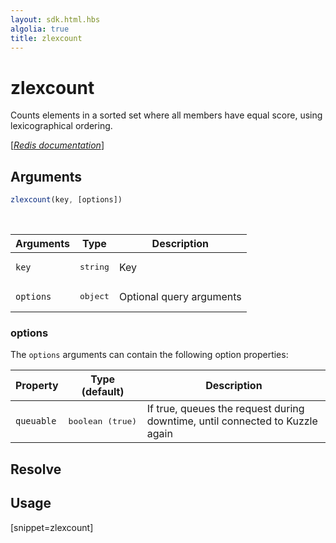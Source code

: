 ```yaml
---
layout: sdk.html.hbs
algolia: true
title: zlexcount
---
```


# zlexcount


Counts elements in a sorted set where all members have equal score, using lexicographical ordering. 

[[_Redis documentation_]](https://redis.io/commands/zlexcount)

## Arguments

```js
zlexcount(key, [options])

```

<br/>

| Arguments    | Type    | Description |
|--------------|---------|-------------|
| `key` | <pre>string</pre> | Key |
| ``options`` | <pre>object</pre> | Optional query arguments |

### options

The `options` arguments can contain the following option properties:

| Property   | Type (default)   | Description                       |
| ---------- | ------- | --------------------------------- |
| `queuable` | <pre>boolean (true)</pre> | If true, queues the request during downtime, until connected to Kuzzle again |

## Resolve

## Usage

[snippet=zlexcount]
